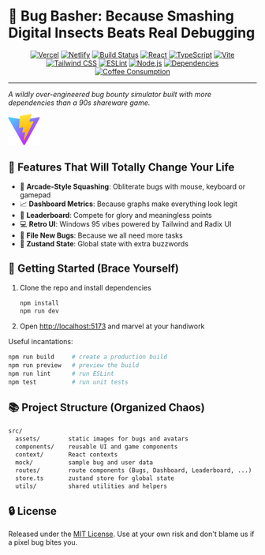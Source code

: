# 🐞 Bug Basher: Because Smashing Digital Insects Beats Real Debugging

<!-- Badge Parade: nothing screams "quality" like a wall of rectangles -->
<div align="center">

[![Vercel](https://img.shields.io/badge/Vercel-black?style=for-the-badge&logo=vercel)](https://vercel.com)
[![Netlify](https://img.shields.io/badge/Netlify-00C7B7?style=for-the-badge&logo=netlify&logoColor=white)](https://www.netlify.com)
[![Build Status](https://img.shields.io/github/actions/workflow/status/githubstudent/bug/lint.yml?branch=main&style=flat-square&logo=github&label=Lint%20Check)](https://github.com/githubstudent/bug/actions)
[![React](https://img.shields.io/badge/React-18.2.0-61DAFB?style=flat-square&logo=react&logoColor=white)](https://react.dev)
[![TypeScript](https://img.shields.io/badge/TypeScript-5.4.3-3178C6?style=flat-square&logo=typescript&logoColor=white)](https://www.typescriptlang.org)
[![Vite](https://img.shields.io/badge/Vite-6.3.5-646CFF?style=flat-square&logo=vite&logoColor=white)](https://vitejs.dev)
[![Tailwind CSS](https://img.shields.io/badge/Tailwind%20CSS-4.1.4-06B6D4?style=flat-square&logo=tailwindcss&logoColor=white)](https://tailwindcss.com)
[![ESLint](https://img.shields.io/badge/ESLint-8.56.0-4B32C3?style=flat-square&logo=eslint)](https://eslint.org)
[![Node.js](https://img.shields.io/badge/Node.js-18+-339933?style=flat-square&logo=node.js&logoColor=white)](https://nodejs.org)
[![Dependencies](https://img.shields.io/badge/Dependencies-Way%20Too%20Many-orange?style=flat-square&logo=npm)](package.json)
[![Coffee Consumption](https://img.shields.io/badge/Coffee-Required-brown?style=flat-square&logo=coffee)](https://en.wikipedia.org/wiki/Coffee)

</div>

---

_A wildly over-engineered bug bounty simulator built with more dependencies than a 90s shareware game._

![screenshot of the Bug Basher interface](public/vite.svg)

## 💪 Features That Will Totally Change Your Life

- 🐛 **Arcade-Style Squashing**: Obliterate bugs with mouse, keyboard or gamepad
- 📈 **Dashboard Metrics**: Because graphs make everything look legit
- 👫 **Leaderboard**: Compete for glory and meaningless points
- 💻 **Retro UI**: Windows 95 vibes powered by Tailwind and Radix UI
- 📝 **File New Bugs**: Because we all need more tasks
- 🚀 **Zustand State**: Global state with extra buzzwords

## 🚧 Getting Started (Brace Yourself)

1. Clone the repo and install dependencies
   ```bash
   npm install
   npm run dev
   ```
2. Open <http://localhost:5173> and marvel at your handiwork

Useful incantations:

```bash
npm run build     # create a production build
npm run preview   # preview the build
npm run lint      # run ESLint
npm test          # run unit tests
```

## 📚 Project Structure (Organized Chaos)

```
src/
  assets/        static images for bugs and avatars
  components/    reusable UI and game components
  context/       React contexts
  mock/          sample bug and user data
  routes/        route components (Bugs, Dashboard, Leaderboard, ...)
  store.ts       zustand store for global state
  utils/         shared utilities and helpers
```

## 🔒 License

Released under the [MIT License](LICENSE). Use at your own risk and don't blame us if a pixel bug bites you.
